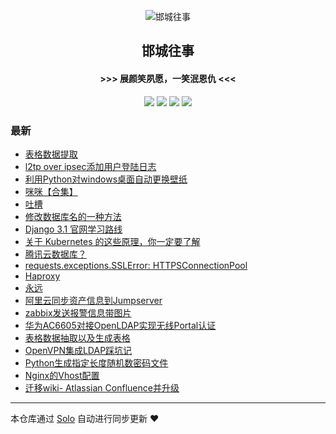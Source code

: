 <p align="center"><img alt="邯城往事" src="https://img.hacpai.com/file/2019/11/guohui-e67e7b3b.png"></p><h2 align="center">
邯城往事
</h2>

<h4 align="center">               >>>  展颜笑夙愿，一笑泯恩仇 <<<</h4>
<p align="center"><a title="邯城往事" target="_blank" href="https://github.com/cuijianzhe/solo-blog"><img src="https://img.shields.io/github/last-commit/cuijianzhe/solo-blog.svg?style=flat-square&color=FF9900"></a>
<a title="GitHub repo size in bytes" target="_blank" href="https://github.com/cuijianzhe/solo-blog"><img src="https://img.shields.io/github/repo-size/cuijianzhe/solo-blog.svg?style=flat-square"></a>
<a title="Solo Version" target="_blank" href="https://github.com/88250/solo/releases"><img src="https://img.shields.io/badge/solo-4.3.1-f1e05a.svg?style=flat-square&color=blueviolet"></a>
<a title="Hits" target="_blank" href="https://github.com/88250/hits"><img src="https://hits.b3log.org/cuijianzhe/solo-blog.svg"></a></p>

### 最新

* [表格数据提取](https://www.cjzshilong.cn/articles/2020/12/14/1607958685328.html)
* [l2tp over ipsec添加用户登陆日志](https://www.cjzshilong.cn/articles/2020/12/08/1607423165456.html)
* [利用Python对windows桌面自动更换壁纸](https://www.cjzshilong.cn/articles/2020/10/29/1603943265897.html)
* [咪咪【合集】](https://www.cjzshilong.cn/articles/2020/09/08/1599570901121.html)
* [吐槽](https://www.cjzshilong.cn/articles/2020/08/24/1598236925080.html)
* [修改数据库名的一种方法](https://www.cjzshilong.cn/articles/2020/08/23/1598183218602.html)
* [Django 3.1 官网学习路线](https://www.cjzshilong.cn/articles/2020/08/17/1597665317545.html)
* [关于 Kubernetes 的这些原理，你一定要了解](https://www.cjzshilong.cn/articles/2020/08/15/1597459617030.html)
* [腾讯云数据库？](https://www.cjzshilong.cn/articles/2020/08/12/1597200121515.html)
* [requests.exceptions.SSLError: HTTPSConnectionPool](https://www.cjzshilong.cn/articles/2020/08/08/1596867654155.html)
* [Haproxy](https://www.cjzshilong.cn/articles/2020/07/29/1596024607735.html)
* [永远](https://www.cjzshilong.cn/articles/2020/07/27/1595829232315.html)
* [阿里云同步资产信息到Jumpserver](https://www.cjzshilong.cn/articles/2020/07/16/1594900059981.html)
* [zabbix发送报警信息带图片](https://www.cjzshilong.cn/articles/2020/07/09/1594290006252.html)
* [华为AC6605对接OpenLDAP实现无线Portal认证](https://www.cjzshilong.cn/articles/2020/06/30/1593502682903.html)
* [表格数据抽取以及生成表格](https://www.cjzshilong.cn/articles/2020/06/02/1591098366985.html)
* [OpenVPN集成LDAP踩坑记](https://www.cjzshilong.cn/articles/2020/05/20/1589939911381.html)
* [Python生成指定长度随机数密码文件](https://www.cjzshilong.cn/articles/2020/05/14/1589459519906.html)
* [Nginx的Vhost配置](https://www.cjzshilong.cn/articles/2020/05/12/1589284354518.html)
* [迁移wiki- Atlassian Confluence并升级](https://www.cjzshilong.cn/articles/2020/05/07/1588851186350.html)



---

本仓库通过 [Solo](https://github.com/88250/solo) 自动进行同步更新 ❤️ 
